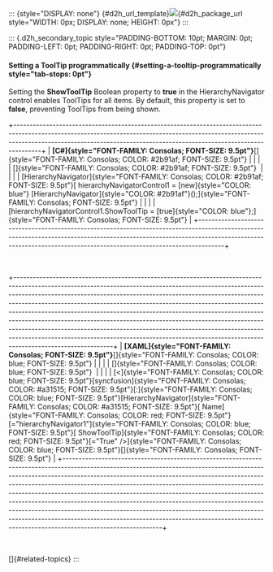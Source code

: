 ::: {style="DISPLAY: none"}
[](ms-xhelp:///?Id=d2h_url_template){#d2h_url_template}![](!package_url!){#d2h_package_url style="WIDTH: 0px; DISPLAY: none; HEIGHT: 0px"}
:::

::: {.d2h_secondary_topic style="PADDING-BOTTOM: 10pt; MARGIN: 0pt; PADDING-LEFT: 0pt; PADDING-RIGHT: 0pt; PADDING-TOP: 0pt"}
#### Setting a ToolTip programmatically {#setting-a-tooltip-programmatically style="tab-stops: 0pt"}

Setting the **ShowToolTip** Boolean property to **true** in the HierarchyNavigator control enables ToolTips for all items. By default, this property is set to **false**, preventing ToolTips from being shown.

+--------------------------------------------------------------------------------------------------------------------------------------------------------------------------------------------------------------------------------------------------+
| **[C#]{style="FONT-FAMILY: Consolas; FONT-SIZE: 9.5pt"}**[]{style="FONT-FAMILY: Consolas; COLOR: #2b91af; FONT-SIZE: 9.5pt"}                                                                                                                     |
|                                                                                                                                                                                                                                                  |
| []{style="FONT-FAMILY: Consolas; COLOR: #2b91af; FONT-SIZE: 9.5pt"}                                                                                                                                                                              |
|                                                                                                                                                                                                                                                  |
| [HierarchyNavigator]{style="FONT-FAMILY: Consolas; COLOR: #2b91af; FONT-SIZE: 9.5pt"}[ hierarchyNavigatorControl1 = [new]{style="COLOR: blue"} [HierarchyNavigator]{style="COLOR: #2b91af"}();]{style="FONT-FAMILY: Consolas; FONT-SIZE: 9.5pt"} |
|                                                                                                                                                                                                                                                  |
| [hierarchyNavigatorControl1.ShowToolTip = [true]{style="COLOR: blue"};]{style="FONT-FAMILY: Consolas; FONT-SIZE: 9.5pt"}                                                                                                                         |
+--------------------------------------------------------------------------------------------------------------------------------------------------------------------------------------------------------------------------------------------------+

 

+------------------------------------------------------------------------------------------------------------------------------------------------------------------------------------------------------------------------------------------------------------------------------------------------------------------------------------------------------------------------------------------------------------------------------------------------------------------------------------------------------------------------------------------------------------------------------------------------------------------------------------------------------------------------------+
| **[XAML]{style="FONT-FAMILY: Consolas; FONT-SIZE: 9.5pt"}**[]{style="FONT-FAMILY: Consolas; COLOR: blue; FONT-SIZE: 9.5pt"}                                                                                                                                                                                                                                                                                                                                                                                                                                                                                                                                                  |
|                                                                                                                                                                                                                                                                                                                                                                                                                                                                                                                                                                                                                                                                              |
| []{style="FONT-FAMILY: Consolas; COLOR: blue; FONT-SIZE: 9.5pt"}                                                                                                                                                                                                                                                                                                                                                                                                                                                                                                                                                                                                             |
|                                                                                                                                                                                                                                                                                                                                                                                                                                                                                                                                                                                                                                                                              |
| [\<]{style="FONT-FAMILY: Consolas; COLOR: blue; FONT-SIZE: 9.5pt"}[syncfusion]{style="FONT-FAMILY: Consolas; COLOR: #a31515; FONT-SIZE: 9.5pt"}[:]{style="FONT-FAMILY: Consolas; COLOR: blue; FONT-SIZE: 9.5pt"}[HierarchyNavigator]{style="FONT-FAMILY: Consolas; COLOR: #a31515; FONT-SIZE: 9.5pt"}[ Name]{style="FONT-FAMILY: Consolas; COLOR: red; FONT-SIZE: 9.5pt"}[=\"hierarchyNavigator1\"]{style="FONT-FAMILY: Consolas; COLOR: blue; FONT-SIZE: 9.5pt"}[ ShowToolTip]{style="FONT-FAMILY: Consolas; COLOR: red; FONT-SIZE: 9.5pt"}[=\"True\" /\>]{style="FONT-FAMILY: Consolas; COLOR: blue; FONT-SIZE: 9.5pt"}[]{style="FONT-FAMILY: Consolas; FONT-SIZE: 9.5pt"} |
+------------------------------------------------------------------------------------------------------------------------------------------------------------------------------------------------------------------------------------------------------------------------------------------------------------------------------------------------------------------------------------------------------------------------------------------------------------------------------------------------------------------------------------------------------------------------------------------------------------------------------------------------------------------------------+

 

[]{#related-topics}
:::
